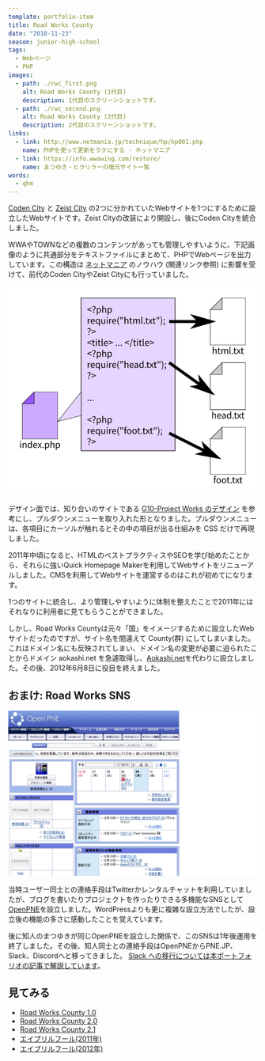 ```yaml
---
template: portfolio-item
title: Road Works County
date: "2010-11-23"
season: junior-high-school
tags:
  - Webページ
  - PHP
images:
  - path: ./rwc_first.png
    alt: Road Works County (1代目)
    description: 1代目のスクリーンショットです。
  - path: ./rwc_second.png
    alt: Road Works County (2代目)
    description: 2代目のスクリーンショットです。
links:
  - link: http://www.netmania.jp/technique/hp/hp001.php
    name: PHPを使って更新をラクにする - ネットマニア
  - link: https://info.wwawing.com/restore/
    name: まつゆき・ヒラリラーの復元サイト一覧
words:
  - qhm
---
```


[Coden City](coden_city) と [Zeist City](zeist_city) の2つに分かれていたWebサイトを1つにするために設立したWebサイトです。Zeist Cityの改装により開設し、後にCoden Cityを統合しました。

WWAやTOWNなどの複数のコンテンツがあっても管理しやすいように、下記画像のように共通部分をテキストファイルにまとめて、PHPでWebページを出力しています。この構造は [ネットマニア](http://www.netmania.jp/) のノウハウ (関連リンク参照) に影響を受けて、前代のCoden CityやZeist Cityにも行っていました。

![Road Works Countyの構成図](./site_structure.png)

デザイン面では、知り合いのサイトである [G10-Project Works のデザイン](https://info.wwawing.com/restore/) を参考にし、プルダウンメニューを取り入れた形となりました。プルダウンメニューは、各項目にカーソルが触れるとその中の項目が出る仕組みを CSS だけで再現しました。

2011年中頃になると、HTMLのベストプラクティスやSEOを学び始めたことから、それらに強いQuick Homepage Makerを利用してWebサイトをリニューアルしました。CMSを利用してWebサイトを運営するのはこれが初めてになります。

1つのサイトに統合し、より管理しやすいように体制を整えたことで2011年にはそれなりに利用者に見てもらうことができました。

しかし、Road Works Countyは元々「国」をイメージするために設立したWebサイトだったのですが、サイト名を間違えて County(群) にしてしまいました。これはドメイン名にも反映されてしまい、ドメイン名の変更が必要に迫られたことからドメイン aokashi.net を急遽取得し、[Aokashi.net](aokashi_dot_net)を代わりに設立しました。その後、2012年6月8日に役目を終えました。

## おまけ: Road Works SNS

![Road Works SNSの画面](./road_works_sns.png)

当時ユーザー同士との連絡手段はTwitterかレンタルチャットを利用していましたが、ブログを書いたりプロジェクトを作ったりできる多機能なSNSとして[OpenPNE](https://www.openpne.jp/)を設立しました。WordPressよりも更に複雑な設立方法でしたが、設立後の機能の多さに感動したことを覚えています。

後に知人のまつゆきが同じOpenPNEを設立した関係で、このSNSは1年後運用を終了しました。その後、知人同士との連絡手段はOpenPNEからPNE.JP、Slack、Discordへと移ってきました。 [Slack への移行については本ポートフォリオの記事で解説しています](slack_community)。

## 見てみる
- [Road Works County 1.0](https://contents.aokashi.net/restore/rwc_1)
- [Road Works County 2.0](https://contents.aokashi.net/restore/rwc_2-0)
- [Road Works County 2.1](https://contents.aokashi.net/restore/rwc_2-1)
- [エイプリルフール(2011年)](https://contents.aokashi.net/restore/rwc_af_2011)
- [エイプリルフール(2012年)](https://contents.aokashi.net/restore/rwc_af_2012)

